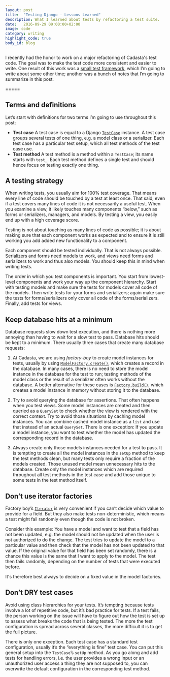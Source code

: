 ```yaml
---
layout: post
title:  "Testing Django — Lessons Learned"
description: What I learned about tests by refactoring a test suite.
date:   2016-09-29 09:00:00+02:00
image: code
category: writing
highlight_code: true
body_id: blog
---
```


I recently had the honor to work on a major refactoring of Cadasta's test code. The goal was to make the test code more consistent and easier to write. One result of this work was a [small test framework](https://github.com/Cadasta/django-skivvy), which I’m going to write about some other time; another was a bunch of notes that I’m going to summarize in this post.

=====

## Terms and definitions

Let’s start with definitions for two terms I’m going to use throughout this post:

- **Test case** A test case is equal to a Django [`TestCase`](https://docs.djangoproject.com/en/1.10/topics/testing/tools/#django.test.TestCase) instance. A test case groups several tests of one thing, e.g. a model class or a serializer. Each test case has a particular test setup, which all test methods of the test case use.
- **Test method** A test method is a method within a `TestCase`; its name starts with `test_`. Each test method defines a single test and should hence focus on testing exactly one thing.

## A testing strategy

When writing tests, you usually aim for 100% test coverage. That means every line of code should be touched by a test at least once. That said, even if a test covers many lines of code it is not necessarily a useful test. When you examine a view, it likely touches many components “below,” such as forms or serializers, managers, and models. By testing a view, you easily end up with a high coverage score.

Testing is not about touching as many lines of code as possible; it is about making sure that each component works as expected and to ensure it is still working you add added new functionality to a component.

Each component should be tested individually. That is not always possible. Serializers and forms need models to work, and views need forms and serializers to work and thus also models. You should keep this in mind when writing tests.

The order in which you test components is important. You start from lowest-level components and work your way up the component hierarchy. Start with testing models and make sure the tests for models cover all code of the models. Then write tests for your forms and serializers; again make sure the tests for forms/serializers only cover all code of the forms/serializers. Finally, add tests for views.

## Keep database hits at a minimum

Database requests slow down test execution, and there is nothing more annoying than having to wait for a slow test to pass. Database hits should be kept to a minimum. There usually three cases that create many database requests:

1. At Cadasta, we are using _factory-boy_ to create model instances for tests, usually by using [`ModelFactory.create()`](https://factoryboy.readthedocs.io/en/latest/reference.html#factory.Factory.create), which creates a record in the database. In many cases, there is no need to store the model instance in the database for the test to run; testing methods of the model class or the result of a serializer often works without the database. A better alternative for these cases is [`Factory.build()`](https://factoryboy.readthedocs.io/en/latest/reference.html#factory.Factory.build), which creates a model instance in memory without storing it to the database.

2. Try to avoid querying the database for assertions. That often happens when you test views. Some model instances are created and then queried as a `QuerySet` to check whether the view is rendered with the correct context. Try to avoid those situations by caching model instances. You can combine cashed model instance as a `list` and use that instead of an actual `QuerySet`. There is one exception: If you update a model instance, you want to test whether the model has updated the corresponding record in the database.

3. Always create only those models instances needed for a test to pass. It is tempting to create all the model instances in the `setUp` method to keep the test methods clean, but many tests only require a fraction of the models created. Those unused model mean unnecessary hits to the database. Create only the model instances which are required throughout all test methods in the test case and add those unique to some tests in the test method itself.

## Don’t use iterator factories

Factory boy’s [`Iterator`](https://factoryboy.readthedocs.io/en/latest/reference.html#iterator) is very convenient if you can’t decide which value to provide for a field. But they also make tests non-deterministic, which means a test might fail randomly even though the code is not broken.

Consider this example: You have a model and want to test that a field has not been updated, e.g. the model should not be updated when the user is not authorized to do the change. The test tries to update the model to a particular value and then check that the model has not been updated to that value. If the original value for that field has been set randomly, there is a chance this value is the same that I want to apply to the model. The test then fails randomly, depending on the number of tests that were executed before.

It's therefore best always to decide on a fixed value in the model factories.

## Don’t DRY test cases

Avoid using class hierarchies for your tests. It’s tempting because tests involve a lot of repetitive code, but it’s bad practice for tests. If a test fails, the person working on the issue will have to figure out how the test is set up to assess what breaks the code that is being tested. The more the test configuration is spread across several classes, the more difficult it is to get the full picture.

There is only one exception. Each test case has a standard test configuration, usually it’s the “everything is fine” test case. You can put this general setup into the `TestCase`’s `setUp` method. As you go along and add tests for handling errors, i.e. the user provides a wrong input or an unauthorized user access a thing they are not supposed to, you can overwrite the default configuration in the corresponding test method.
